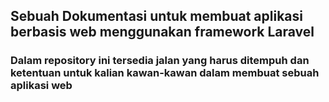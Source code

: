 ## Sebuah Dokumentasi untuk membuat aplikasi berbasis web menggunakan framework Laravel
### Dalam repository ini tersedia jalan yang harus ditempuh dan ketentuan untuk kalian kawan-kawan dalam membuat sebuah aplikasi web

